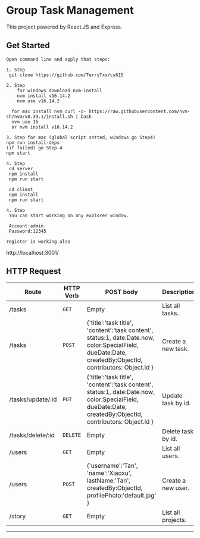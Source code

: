 # Group Task Management

This project powered by React.JS and Express.

Get Started
-----------

```
Open command line and apply that steps:

1. Step
 git clone https://github.com/TerryTxx/cs615
 
2. Step
    for windows download nvm-install
    nvm install v16.14.2
    nvm use v16.14.2
    
  for mac install nvm curl -o- https://raw.githubusercontent.com/nvm-sh/nvm/v0.39.1/install.sh | bash
  nvm use 16
  or nvm install v16.14.2

3. Step for mac (global script setted, windows go Step4)
npm run install-deps
(if failed) go Step 4
npm start

4. Step
 cd server
 npm install
 npm run start
 
 cd client
 npm install
 npm run start
 
4. Step
 You can start working on any explorer window.
 
 Account:admin
 Password:12345
 
register is working also
```
http://localhost:3001/

HTTP Request
-----------

| Route | HTTP Verb	 | POST body	                                                                                                                                                | Description	 |
| --- | --- |-----------------------------------------------------------------------------------------------------------------------------------------------------------| --- |
| /tasks | `GET` | Empty                                                                                                                                                     | List all tasks. |
| /tasks | `POST` | {'title':'task title', 'content':'task content', status:1, date:Date.now, color:SpecialField, dueDate:Date, createdBy:ObjectId, contributors: Object.Id } | Create a new task. |
| /tasks/update/:id | `PUT` | {'title':'task title', 'content':'task content', status:1, date:Date.now, color:SpecialField, dueDate:Date, createdBy:ObjectId, contributors: Object.Id } | Update task by id. |
| /tasks/delete/:id | `DELETE` | Empty                                                                                                                                                     | Delete task by id. |
| /users | `GET` | Empty                                                                                                                                                     | List all users. |
| /users | `POST` | {'username':'Tan', 'name':'Xiaoxu', lastName:'Tan', createdBy:ObjectId, profilePhoto:'default.jpg' }                                                      | Create a new user. |
| /story | `GET` | Empty                                                                                                                                                     | List all projects. |

------------

